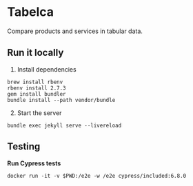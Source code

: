 # Tabelca

Compare products and services in tabular data.

## Run it locally

1. Install dependencies
```shell
brew install rbenv 
rbenv install 2.7.3
gem install bundler
bundle install --path vendor/bundle
```
2. Start the server
```shell
bundle exec jekyll serve --livereload
```

## Testing

**Run Cypress tests**
```shell
docker run -it -v $PWD:/e2e -w /e2e cypress/included:6.8.0
```